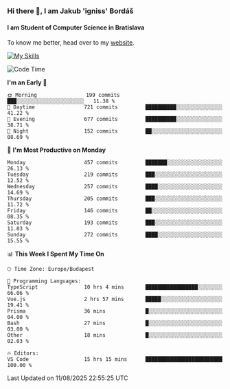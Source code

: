 ### Hi there 👋, I am Jakub 'igniss' Bordáš

#### I am Student of Computer Science in Bratislava
To know me better, head over to my [website](https://bordas.sk).

[![My Skills](https://skillicons.dev/icons?i=js,typescript,html,css,figma,svelte,vue,next,postgresql,nest,express,nodejs)](https://bordas.sk)


<!--START_SECTION:waka-->
![Code Time](http://img.shields.io/badge/Code%20Time-2%2C025%20hrs%2051%20mins-blue)

**I'm an Early 🐤** 

```text
🌞 Morning                199 commits         ███░░░░░░░░░░░░░░░░░░░░░░   11.38 % 
🌆 Daytime                721 commits         ██████████░░░░░░░░░░░░░░░   41.22 % 
🌃 Evening                677 commits         ██████████░░░░░░░░░░░░░░░   38.71 % 
🌙 Night                  152 commits         ██░░░░░░░░░░░░░░░░░░░░░░░   08.69 % 
```
📅 **I'm Most Productive on Monday** 

```text
Monday                   457 commits         ███████░░░░░░░░░░░░░░░░░░   26.13 % 
Tuesday                  219 commits         ███░░░░░░░░░░░░░░░░░░░░░░   12.52 % 
Wednesday                257 commits         ████░░░░░░░░░░░░░░░░░░░░░   14.69 % 
Thursday                 205 commits         ███░░░░░░░░░░░░░░░░░░░░░░   11.72 % 
Friday                   146 commits         ██░░░░░░░░░░░░░░░░░░░░░░░   08.35 % 
Saturday                 193 commits         ███░░░░░░░░░░░░░░░░░░░░░░   11.03 % 
Sunday                   272 commits         ████░░░░░░░░░░░░░░░░░░░░░   15.55 % 
```


📊 **This Week I Spent My Time On** 

```text
🕑︎ Time Zone: Europe/Budapest

💬 Programming Languages: 
TypeScript               10 hrs 4 mins       █████████████████░░░░░░░░   66.06 % 
Vue.js                   2 hrs 57 mins       █████░░░░░░░░░░░░░░░░░░░░   19.41 % 
Prisma                   36 mins             █░░░░░░░░░░░░░░░░░░░░░░░░   04.00 % 
Bash                     27 mins             █░░░░░░░░░░░░░░░░░░░░░░░░   03.00 % 
Other                    18 mins             █░░░░░░░░░░░░░░░░░░░░░░░░   02.03 % 

🔥 Editors: 
VS Code                  15 hrs 15 mins      █████████████████████████   100.00 % 
```


 Last Updated on 11/08/2025 22:55:25 UTC
<!--END_SECTION:waka-->
